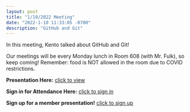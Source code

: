 ```yaml
---
layout: post
title: "1/10/2022 Meeting"
date: "2022-1-10 11:33:05 -0700"
description: "GitHub and Git"
---
```


In this meeting, Kento talked about GitHub and Git!

Our meetings will be every Monday lunch in Room 608 (with Mr. Fulk), so keep coming! Remember: food is NOT allowed in the room due to COVID restrictions.

**Presentation Here:** [click to view](https://docs.google.com/presentation/d/1uZi0Z2t5bRT5i_XnjuuJELzD7prC2ASb/edit?usp=sharing&ouid=117404528484703781136&rtpof=true&sd=true)

**Sign in for Attendance Here:** [click to sign in](http://tinyurl.com/lhscsattendance)

**Sign up for a member presentation!** [click to sign up](http://tinyurl.com/csclubmember2021)


